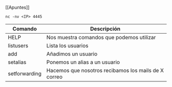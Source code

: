 [[Apuntes]]

```
nc -nv <IP> 4445
```

|Comando|Descripción|
|---|---|
|HELP|Nos muestra comandos que podemos utilizar|
|listusers|Lista los usuarios|
|add <user> <pass>|Añadimos un usuario|
|setalias <alias> <user>|Ponemos un alias a un usuario|
|setforwarding <alias> <mail>|Hacemos que nosotros recibamos los mails de X correo
